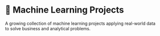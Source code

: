 # 🤖 Machine Learning Projects

A growing collection of machine learning projects applying real-world data to solve business and analytical problems.
